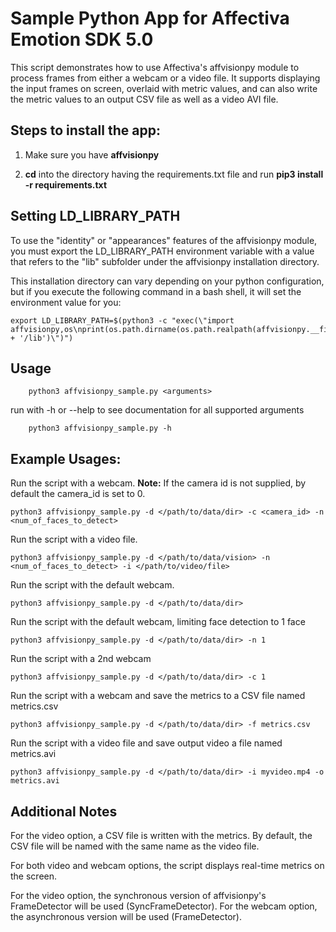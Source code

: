 # Sample Python App for Affectiva Emotion SDK 5.0 #

This script demonstrates how to use Affectiva's affvisionpy module to process frames from either a webcam or a video file. It supports displaying the input frames on screen, overlaid with metric values, and can also write the metric values to an output CSV file as well as a video AVI file.

## Steps to install the app: ##

1. Make sure you have **affvisionpy**

2. **cd** into the directory having the requirements.txt file and run **pip3 install -r requirements.txt**

## Setting LD_LIBRARY_PATH
To use the "identity" or "appearances" features of the affvisionpy module, you must export the LD_LIBRARY_PATH
environment variable with a value that refers to the "lib" subfolder under the affvisionpy installation directory.

This installation directory can vary depending on your python configuration, but if you execute the following
command in a bash shell, it will set the environment value for you:

    export LD_LIBRARY_PATH=$(python3 -c "exec(\"import affvisionpy,os\nprint(os.path.dirname(os.path.realpath(affvisionpy.__file__)) + '/lib')\")")

## Usage ##

        python3 affvisionpy_sample.py <arguments>

run with -h or --help to see documentation for all supported arguments        
 
        python3 affvisionpy_sample.py -h

## Example Usages:

Run the script with a webcam.  **Note:** If the camera id is not supplied, by default the camera_id is set to 0.
    
    python3 affvisionpy_sample.py -d </path/to/data/dir> -c <camera_id> -n <num_of_faces_to_detect>

Run the script with a video file.

    python3 affvisionpy_sample.py -d </path/to/data/vision> -n <num_of_faces_to_detect> -i </path/to/video/file>

Run the script with the default webcam.

    python3 affvisionpy_sample.py -d </path/to/data/dir>
    
Run the script with the default webcam, limiting face detection to 1 face
    
    python3 affvisionpy_sample.py -d </path/to/data/dir> -n 1

Run the script with a 2nd webcam
    
    python3 affvisionpy_sample.py -d </path/to/data/dir> -c 1
        
Run the script with a webcam and save the metrics to a CSV file named metrics.csv

    python3 affvisionpy_sample.py -d </path/to/data/dir> -f metrics.csv

Run the script with a video file and save output video a file named metrics.avi

    python3 affvisionpy_sample.py -d </path/to/data/dir> -i myvideo.mp4 -o metrics.avi


## Additional Notes ##

For the video option, a CSV file is written with the metrics. By default, the CSV file will be named with the same name as the video file.

For both video and webcam options, the script displays real-time metrics on the screen.

For the video option, the synchronous version of affvisionpy's FrameDetector will be used (SyncFrameDetector). 
For the webcam option, the asynchronous version will be used (FrameDetector).
